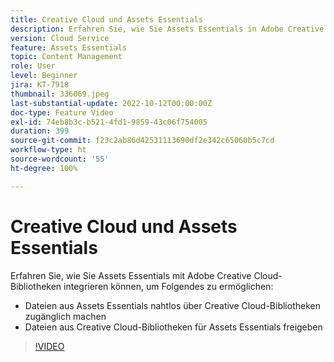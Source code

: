 ```yaml
---
title: Creative Cloud und Assets Essentials
description: Erfahren Sie, wie Sie Assets Essentials in Adobe Creative Cloud integrieren.
version: Cloud Service
feature: Assets Essentials
topic: Content Management
role: User
level: Beginner
jira: KT-7918
thumbnail: 336069.jpeg
last-substantial-update: 2022-10-12T00:00:00Z
doc-type: Feature Video
exl-id: 74eb8b3c-b521-4fd1-9859-43c06f754005
duration: 399
source-git-commit: f23c2ab86d42531113690df2e342c65060b5c7cd
workflow-type: ht
source-wordcount: '55'
ht-degree: 100%

---
```


# Creative Cloud und Assets Essentials

Erfahren Sie, wie Sie Assets Essentials mit Adobe Creative Cloud-Bibliotheken integrieren können, um Folgendes zu ermöglichen:

+ Dateien aus Assets Essentials nahtlos über Creative Cloud-Bibliotheken zugänglich machen
+ Dateien aus Creative Cloud-Bibliotheken für Assets Essentials freigeben

>[!VIDEO](https://video.tv.adobe.com/v/336069?quality=12&learn=on)
